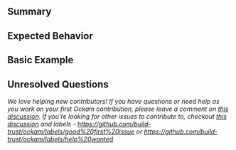 <!--- Provide a general summary of the feature in the Title above -->
## Summary
<!-- Provide a brief explanation of the feature -->

## Expected Behavior
<!--- Tell us what should happen -->

## Basic Example
<!-- Tell us a basic usage example -->

## Unresolved Questions
<!-- What questions, if any, remain unresolved  -->

<!-- Only include this footer, for issues that are approriate for first time and help wanted -->
_We love helping new contributors!_
_If you have questions or need help as you work on your first Ockam contribution, please leave a comment on [this discussion](https://github.com/ockam-network/ockam/discussions/1081)._
_If you're looking for other issues to contribute to, checkout [this discussion](https://github.com/build-trust/ockam/discussions/3206) and labels -  https://github.com/build-trust/ockam/labels/good%20first%20issue or https://github.com/build-trust/ockam/labels/help%20wanted_